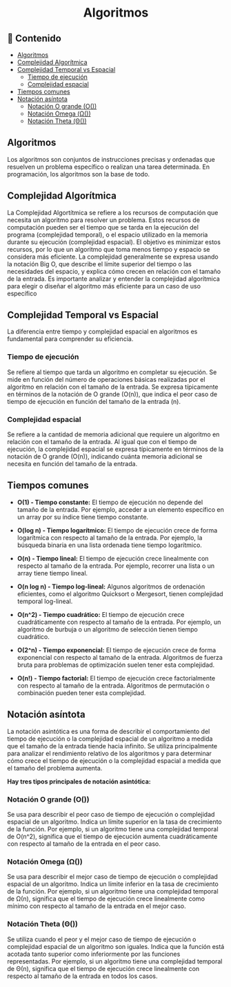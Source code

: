 <h1 align="center">Algoritmos</h1>

<h2>📑 Contenido</h2>

- [Algoritmos](#algoritmos)
- [Complejidad Algorítmica](#complejidad-algorítmica)
- [Complejidad Temporal vs Espacial](#complejidad-temporal-vs-espacial)
  - [Tiempo de ejecución](#tiempo-de-ejecución)
  - [Complejidad espacial](#complejidad-espacial)
- [Tiempos comunes](#tiempos-comunes)
- [Notación asíntota](#notación-asíntota)
  - [Notación O grande (O())](#notación-o-grande-o)
  - [Notación Omega (Ω())](#notación-omega-ω)
  - [Notación Theta (Θ())](#notación-theta-θ)

## Algoritmos

Los algoritmos son conjuntos de instrucciones precisas y ordenadas que resuelven un problema específico o realizan una tarea determinada. En programación, los algoritmos son la base de todo.

## Complejidad Algorítmica

La Complejidad Algortítmica se refiere a los recursos de computación que necesita un algoritmo para resolver un problema. Estos recursos de computación pueden ser el tiempo que se tarda en la ejecución del programa (complejidad temporal), o el espacio utilizado en la memoria durante su ejecución (complejidad espacial). El objetivo es minimizar estos recursos, por lo que un algoritmo que toma menos tiempo y espacio se considera más eficiente. La complejidad generalmente se expresa usando la notación Big O, que describe el límite superior del tiempo o las necesidades del espacio, y explica cómo crecen en relación con el tamaño de la entrada. Es importante analizar y entender la complejidad algorítmica para elegir o diseñar el algoritmo más eficiente para un caso de uso específico

## Complejidad Temporal vs Espacial

La diferencia entre tiempo y complejidad espacial en algoritmos es fundamental para comprender su eficiencia.

### Tiempo de ejecución

Se refiere al tiempo que tarda un algoritmo en completar su ejecución. Se mide en función del número de operaciones básicas realizadas por el algoritmo en relación con el tamaño de la entrada. Se expresa típicamente en términos de la notación de O grande (O(n)), que indica el peor caso de tiempo de ejecución en función del tamaño de la entrada (n).

### Complejidad espacial

Se refiere a la cantidad de memoria adicional que requiere un algoritmo en relación con el tamaño de la entrada. Al igual que con el tiempo de ejecución, la complejidad espacial se expresa típicamente en términos de la notación de O grande (O(n)), indicando cuánta memoria adicional se necesita en función del tamaño de la entrada.

## Tiempos comunes

- **O(1) - Tiempo constante:** El tiempo de ejecución no depende del tamaño de la entrada. Por ejemplo, acceder a un elemento específico en un array por su índice tiene tiempo constante.

- **O(log n) - Tiempo logarítmico:** El tiempo de ejecución crece de forma logarítmica con respecto al tamaño de la entrada. Por ejemplo, la búsqueda binaria en una lista ordenada tiene tiempo logarítmico.

- **O(n) - Tiempo lineal:** El tiempo de ejecución crece linealmente con respecto al tamaño de la entrada. Por ejemplo, recorrer una lista o un array tiene tiempo lineal.

- **O(n log n) - Tiempo log-lineal:** Algunos algoritmos de ordenación eficientes, como el algoritmo Quicksort o Mergesort, tienen complejidad temporal log-lineal.

- **O(n^2) - Tiempo cuadrático:** El tiempo de ejecución crece cuadráticamente con respecto al tamaño de la entrada. Por ejemplo, un algoritmo de burbuja o un algoritmo de selección tienen tiempo cuadrático.

- **O(2^n) - Tiempo exponencial:** El tiempo de ejecución crece de forma exponencial con respecto al tamaño de la entrada. Algoritmos de fuerza bruta para problemas de optimización suelen tener esta complejidad.

- **O(n!) - Tiempo factorial:** El tiempo de ejecución crece factorialmente con respecto al tamaño de la entrada. Algoritmos de permutación o combinación pueden tener esta complejidad.

## Notación asíntota

La notación asintótica es una forma de describir el comportamiento del tiempo de ejecución o la complejidad espacial de un algoritmo a medida que el tamaño de la entrada tiende hacia infinito. Se utiliza principalmente para analizar el rendimiento relativo de los algoritmos y para determinar cómo crece el tiempo de ejecución o la complejidad espacial a medida que el tamaño del problema aumenta.

**Hay tres tipos principales de notación asintótica:**

### Notación O grande (O())

Se usa para describir el peor caso de tiempo de ejecución o complejidad espacial de un algoritmo. Indica un límite superior en la tasa de crecimiento de la función. Por ejemplo, si un algoritmo tiene una complejidad temporal de O(n^2), significa que el tiempo de ejecución aumenta cuadráticamente con respecto al tamaño de la entrada en el peor caso.

### Notación Omega (Ω())

Se usa para describir el mejor caso de tiempo de ejecución o complejidad espacial de un algoritmo. Indica un límite inferior en la tasa de crecimiento de la función. Por ejemplo, si un algoritmo tiene una complejidad temporal de Ω(n), significa que el tiempo de ejecución crece linealmente como mínimo con respecto al tamaño de la entrada en el mejor caso.

### Notación Theta (Θ())

Se utiliza cuando el peor y el mejor caso de tiempo de ejecución o complejidad espacial de un algoritmo son iguales. Indica que la función está acotada tanto superior como inferiormente por las funciones representadas. Por ejemplo, si un algoritmo tiene una complejidad temporal de Θ(n), significa que el tiempo de ejecución crece linealmente con respecto al tamaño de la entrada en todos los casos.
